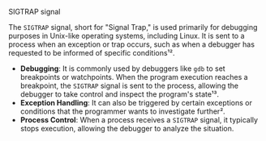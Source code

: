 SIGTRAP signal

The `SIGTRAP` signal, short for "Signal Trap," is used primarily for debugging purposes in Unix-like operating systems, including Linux. It is sent to a process when an exception or trap occurs, such as when a debugger has requested to be informed of specific conditions¹².

- **Debugging**: It is commonly used by debuggers like `gdb` to set breakpoints or watchpoints. When the program execution reaches a breakpoint, the `SIGTRAP` signal is sent to the process, allowing the debugger to take control and inspect the program's state¹³.
- **Exception Handling**: It can also be triggered by certain exceptions or conditions that the programmer wants to investigate further².
- **Process Control**: When a process receives a `SIGTRAP` signal, it typically stops execution, allowing the debugger to analyze the situation.
